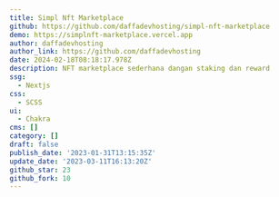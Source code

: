 ```yaml
---
title: Simpl Nft Marketplace
github: https://github.com/daffadevhosting/simpl-nft-marketplace
demo: https://simplnft-marketplace.vercel.app
author: daffadevhosting
author_link: https://github.com/daffadevhosting
date: 2024-02-18T08:18:17.978Z
description: NFT marketplace sederhana dangan staking dan reward
ssg:
  - Nextjs
css:
  - SCSS
ui:
  - Chakra
cms: []
category: []
draft: false
publish_date: '2023-01-31T13:15:35Z'
update_date: '2023-03-11T16:13:20Z'
github_star: 23
github_fork: 10
---
```

